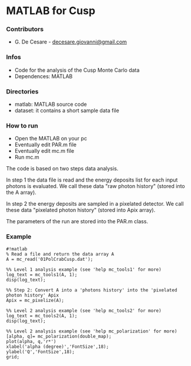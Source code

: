 # MATLAB for Cusp #

### Contributors ###

* G. De Cesare - decesare.giovanni@gmail.com

### Infos ###

* Code for the analysis of the Cusp Monte Carlo data
* Dependences: MATLAB

### Directories ###

* matlab: MATLAB source code
* dataset: it contains a short sample data file


### How to run ###

* Open the MATLAB on your pc
* Eventually edit PAR.m file
* Eventually edit mc.m file
* Run mc.m

The code is based on two steps data analysis.

In step 1 the data file is read and the energy deposits list for each input photons is evaluated. We call these data "raw photon history" (stored into the A array).

In step 2 the energy deposits are sampled in a pixelated detector. We call these data "pixelated photon history" (stored into Apix array).

The parameters of the run are stored into the PAR.m class.

### Example ###

```
#!matlab
% Read a file and return the data array A
A = mc_read('01PolCrabCusp.dat'); 

%% Level 1 analysis example (see 'help mc_tools1' for more)
log_text = mc_tools1(A, 1);
disp(log_text);

%% Step 2: Convert A into a 'photons history' into the 'pixelated photon history' Apix
Apix = mc_pixelize(A);

%% Level 2 analysis example (see 'help mc_tools2' for more)
log_text = mc_tools2(A, 1);
disp(log_text);

%% Level 2 analysis example (see 'help mc_polarization' for more)
[alpha, q]= mc_polarization(double_map);
plot(alpha, q,'r*')
xlabel('alpha (degree)','FontSize',18);
ylabel('Q','FontSize',18);
grid;
```

